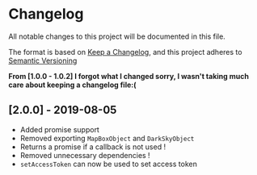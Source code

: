 # Changelog
All notable changes to this project will be documented in this file.

The format is based on [Keep a Changelog](https://keepachangelog.com/en/1.0.0/),
and this project adheres to [Semantic Versioning](https://semver.org/spec/v2.0.0.html)

**From [1.0.0 - 1.0.2] I forgot what I changed sorry, I wasn't taking much care about keeping a changelog file:(**

## [2.0.0] - 2019-08-05
- Added promise support
- Removed exporting `MapBoxObject` and `DarkSkyObject`
- Returns a promise if a callback is not used !
- Removed unnecessary dependencies !
- `setAccessToken` can now be used to set access token

